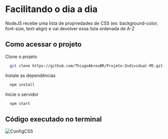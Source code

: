 
#  Facilitando o dia a dia

NodeJS recebe uma lista de propriedades de CSS (ex: background-color, font-size, text-align) e vai devolver
essa lista ordenada de A-Z

## Como acessar o projeto

Clone o projeto

```bash
  git clone https://github.com/ThiagoAbreuBR/Projeto-Individual-M5.git
```

Instale as dependências

```bash
  npm install
```

Inicie o servidor

```bash
  npm start
```
## Código executado no terminal
![ConfigCSS](https://user-images.githubusercontent.com/116724740/226130115-0d3e2806-cdaf-4bc1-891e-ee7da0dd05b2.png)
